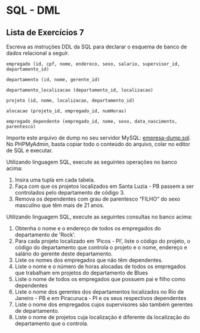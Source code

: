 # SQL - DML

## Lista de Exercícios 7

Escreva as instruções DDL da SQL para declarar o esquema de banco de dados relacional a seguir.

`empregado (id, cpf, nome, endereco, sexo, salario, supervisor_id, departamento_id)`

`departamento (id, nome, gerente_id) `

`departamento_localizacao (departamento_id, localizacao)`

`projeto (id, nome, localizacao, departamento_id)`

`alocacao (projeto_id, empregado_id, numHoras)`

`empregado_dependente (empregado_id, nome, sexo, data_nascimento, parentesco)`

Importe este arquivo de dump no seu servidor MySQL: [empresa-dump.sql](https://drive.google.com/file/d/0B0y5EoTTrjktamVrZm5uVDVIdUE/view?usp=sharing&resourcekey=0-sPYtZMOVUdMpZF-EdEKoeg). 
No PHPMyAdmin, basta copiar todo o conteúdo do arquivo, colar no editor de SQL e executar.


Utilizando linguagem SQL, execute as seguintes operações no banco acima:

1. Insira uma tupla em cada tabela.
1. Faça com que os projetos localizados em Santa Luzia - PB passem a ser controlados pelo departamento de código 3.
1. Remova os dependentes com grau de parentesco “FILHO” do sexo masculino que têm mais de 21 anos.

Utilizando linguagem SQL, execute as seguintes consultas no banco acima:

1. Obtenha o nome e o endereço de todos os empregados do departamento de 'Rock'.
1. Para cada projeto localizado em ‘Picos - PI’, liste o código do projeto, o código do departamento que controla o projeto e o nome, endereço e salário do gerente deste departamento.
1. Liste os nomes dos empregados que não têm dependentes.
1. Liste o nome e o número de horas alocadas de todos os empregados que trabalham em projetos do departamento de Blues
1. Liste o nome de todos os empregados que possuem pai e filho como dependentes
1. Liste o nome dos gerentes dos departamentos localizados no Rio de Janeiro - PB e em Piracuruca - PI e os seus respectivos dependentes
1. Liste o nome dos empregados cujos supervisores são também gerentes de departamento.
1. Liste o nome de projetos cuja localização é diferente da localização do departamento que o controla.
